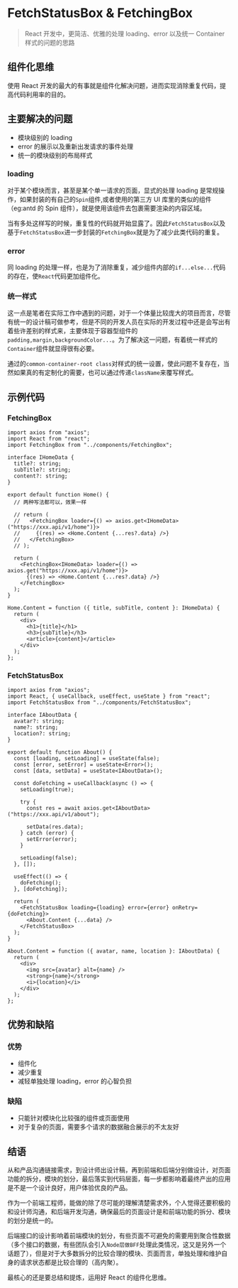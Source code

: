 # FetchStatusBox & FetchingBox

> React 开发中，更简洁、优雅的处理 loading、error 以及统一 Container 样式的问题的思路

## 组件化思维

使用 React 开发的最大的有事就是组件化解决问题，进而实现消除重复代码，提高代码利用率的目的。

## 主要解决的问题

- 模块级别的 loading
- error 的展示以及重新出发请求的事件处理
- 统一的模块级别的布局样式

### loading

对于某个模块而言，甚至是某个单一请求的页面，显式的处理 loading 是常规操作，如果封装的有自己的`Spin`组件,或者使用的第三方 UI 库里的类似的组件（eg:antd 的 Spin 组件），就是使用该组件去包裹需要渲染的内容区域。

当有多处这样写的时候，重复性的代码就开始显露了。因此`FetchStatusBox`以及基于`FetchStatusBox`进一步封装的`FetchingBox`就是为了减少此类代码的重复。

### error

同 loading 的处理一样，也是为了消除重复，减少组件内部的`if...else...`代码的存在，使`React`代码更加组件化。

### 统一样式

这一点是笔者在实际工作中遇到的问题，对于一个体量比较庞大的项目而言，尽管有统一的设计稿可做参考，但是不同的开发人员在实际的开发过程中还是会写出有着些许差别的样式来，主要体现于容器型组件的`padding,margin,backgroundColor...`。为了解决这一问题，有着统一样式的`Container`组件就显得很有必要。

通过的`common-container-root class`对样式的统一设置，使此问题不复存在，当然如果真的有定制化的需要，也可以通过传递`className`来覆写样式。

## 示例代码

### FetchingBox

```tsx
import axios from "axios";
import React from "react";
import FetchingBox from "../components/FetchingBox";

interface IHomeData {
  title?: string;
  subTitle?: string;
  content?: string;
}

export default function Home() {
  // 两种写法都可以，效果一样

  // return (
  //   <FetchingBox loader={() => axios.get<IHomeData>("https://xxx.api/v1/home")}>
  //     {(res) => <Home.Content {...res?.data} />}
  //   </FetchingBox>
  // );

  return (
    <FetchingBox<IHomeData> loader={() => axios.get("https://xxx.api/v1/home")}>
      {(res) => <Home.Content {...res?.data} />}
    </FetchingBox>
  );
}

Home.Content = function ({ title, subTitle, content }: IHomeData) {
  return (
    <div>
      <h1>{title}</h1>
      <h3>{subTitle}</h3>
      <article>{content}</article>
    </div>
  );
};
```

### FetchStatusBox

```tsx
import axios from "axios";
import React, { useCallback, useEffect, useState } from "react";
import FetchStatusBox from "../components/FetchStatusBox";

interface IAboutData {
  avatar?: string;
  name?: string;
  location?: string;
}

export default function About() {
  const [loading, setLoading] = useState(false);
  const [error, setError] = useState<Error>();
  const [data, setData] = useState<IAboutData>();

  const doFetching = useCallback(async () => {
    setLoading(true);

    try {
      const res = await axios.get<IAboutData>("https://xxx.api/v1/about");

      setData(res.data);
    } catch (error) {
      setError(error);
    }

    setLoading(false);
  }, []);

  useEffect(() => {
    doFetching();
  }, [doFetching]);

  return (
    <FetchStatusBox loading={loading} error={error} onRetry={doFetching}>
      <About.Content {...data} />
    </FetchStatusBox>
  );
}

About.Content = function ({ avatar, name, location }: IAboutData) {
  return (
    <div>
      <img src={avatar} alt={name} />
      <strong>{name}</strong>
      <i>{location}</i>
    </div>
  );
};
```

## 优势和缺陷

### 优势

- 组件化
- 减少重复
- 减轻单独处理 loading，error 的心智负担

### 缺陷

- 只能针对模块化比较强的组件或页面使用
- 对于复杂的页面，需要多个请求的数据融合展示的不太友好

## 结语

从和产品沟通链接需求，到设计师出设计稿，再到前端和后端分别做设计，对页面功能的拆分，模块的划分，最后落实到代码层面，每一步都影响着最终产出的应用是不是一个设计良好，用户体验优良的产品。

作为一个前端工程师，能做的除了尽可能的理解清楚需求外，个人觉得还要积极的和设计师沟通，和后端开发沟通，确保最后的页面设计是和前端功能的拆分、模块的划分是统一的。

后端接口的设计影响着前端模块的划分，有些页面不可避免的需要用到聚合性数据（多个接口的数据，有些团队会引入`Node层做BFF`处理此类情况，这又是另外一个话题了），但是对于大多数拆分的比较合理的模块、页面而言，单独处理和维护自身的请求状态都是比较合理的（高内聚）。

最核心的还是要总结和提炼，运用好 React 的组件化思维。
